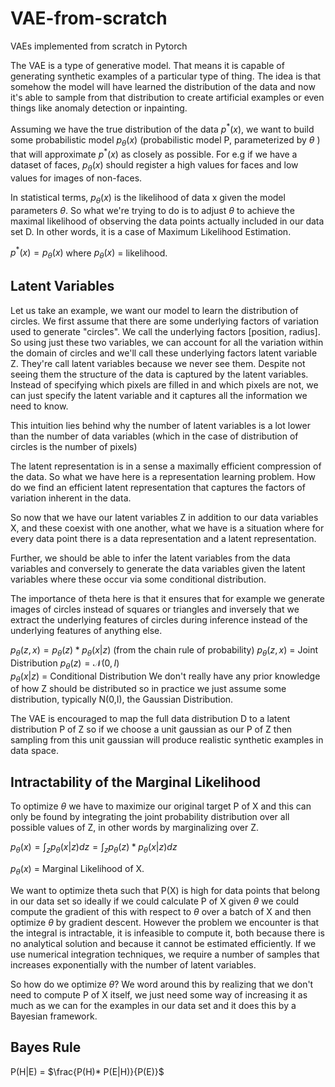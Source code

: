 # VAE-from-scratch
VAEs implemented from scratch in Pytorch


The VAE is a type of generative model. That means it is capable of generating synthetic examples of a particular type of thing. 
The idea is that somehow the model will have learned the distribution of the data and now it's able to sample from that distribution to create artificial examples or even things like anomaly detection or inpainting.

Assuming we have the true distribution of the data $p^{*}(x)$, we want to build some probabilistic model $p_{\theta}(x)$ (probabilistic model P, parameterized by $\theta$ ) that will approximate  $p^{*}(x)$ as closely as possible. For e.g if we have a dataset of faces, $p_{\theta}(x)$ should register a high values for faces and low values for images of non-faces. 

In statistical terms,  $p_{\theta}(x)$ is the likelihood of data x given the model parameters $\theta$. So what we're trying to do is to adjust $\theta$ to achieve the maximal likelihood of observing the data points actually included in our data set D. In other words, it is a case of Maximum Likelihood Estimation. 

$p^{*}(x) = p_{\theta}(x)$  where $p_{\theta}(x)$ = likelihood. 

## Latent Variables
Let us take an example, we want our model to learn the distribution of circles. We first assume that there are some underlying factors of variation used to generate "circles". We call the underlying factors [position, radius]. 
So using just these two variables, we can account for all the variation within the domain of circles and we'll call these underlying factors latent variable Z. 
They're call latent variables because we never see them. Despite not seeing them the structure of the data is captured by the latent variables. Instead of specifying which pixels are filled in and which pixels are not, we can just specify the latent variable and it captures all the information we need to know. 

This intuition lies behind why the number of latent variables is a lot lower than the number of data variables (which in the case of distribution of circles is the number of pixels)

The latent representation is in a sense a maximally efficient compression of the data. So what we have here is a representation learning problem. How do we find an efficient latent representation that captures the factors of variation inherent in the data. 

So now that we have our latent variables Z in addition to our data variables X, and these coexist with one another, what we have is a situation where for every data point there is a data representation and a latent representation. 

Further, we should be able to infer the latent variables from the data variables and conversely to generate the data variables given the latent variables where these occur via some conditional distribution. 

The importance of theta here is that it ensures that for example we generate images of circles instead of squares or triangles and inversely that we extract the underlying features of circles during inference instead of the underlying features of anything else. 

 $p_{\theta}(z,x) = p_{\theta}(z) * p_{\theta}(x|z)$  (from the chain rule of probability)
 $p_{\theta}(z,x)$ = Joint Distribution 
 $p_{\theta}(z) = \mathcal{N}(0, I)$  
 $p_{\theta}(x|z)$ = Conditional Distribution
We don't really have any prior knowledge of how Z should be distributed so in practice we just assume some distribution, typically N(0,I), the Gaussian Distribution. 

The VAE is encouraged to map the full data distribution D to a latent distribution P of Z so if we choose a unit gaussian as our P of Z then sampling from this unit gaussian will produce realistic synthetic examples in data space. 

## Intractability of the Marginal Likelihood

To optimize $\theta$ we have to maximize our original target P of X and this can only be found by integrating the joint probability distribution over all possible values of Z, in other words by marginalizing over Z. 

$p_{\theta}(x) = \int_{z}p_{\theta}(x|z)dz = \int_{z}p_{\theta}(z)*p_{\theta}(x|z)dz$ 

$p_{\theta}(x)$ = Marginal Likelihood of X. 

We want to optimize theta such that P(X) is high for data points that belong in our data set so ideally if we could calculate P of X given $\theta$ we could compute the gradient of this with respect to $\theta$ over a batch of X and then optimize $\theta$ by gradient descent. 
However the problem we encounter is that the integral is intractable, it is infeasible to compute it, both because there is no analytical solution and because it cannot be estimated efficiently. If we use numerical integration techniques, we require a number of samples that increases exponentially with the number of latent variables. 

So how do we optimize $\theta$? We word around this by realizing that we don't need to compute P of X itself, we just need some way of increasing it as much as we can for the examples in our data set and it does this by a Bayesian framework. 

## Bayes Rule

P(H|E) = $\frac{P(H)* P(E|H)}{P(E)}$ 
